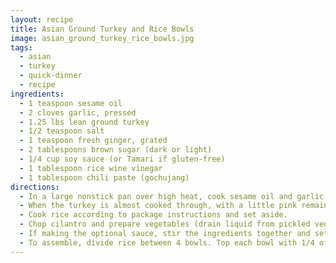 ```yaml
---
layout: recipe
title: Asian Ground Turkey and Rice Bowls
image: asian_ground_turkey_rice_bowls.jpg
tags:
  - asian
  - turkey
  - quick-dinner
  - recipe
ingredients:
  - 1 teaspoon sesame oil
  - 2 cloves garlic, pressed
  - 1.25 lbs lean ground turkey
  - 1/2 teaspoon salt
  - 1 teaspoon fresh ginger, grated
  - 2 tablespoons brown sugar (dark or light)
  - 1/4 cup soy sauce (or Tamari if gluten-free)
  - 1 tablespoon rice wine vinegar
  - 1 tablespoon chili paste (gochujang)
directions:
  - In a large nonstick pan over high heat, cook sesame oil and garlic cloves for 30 seconds. Add ground turkey and sprinkle with salt. Break up the turkey as it cooks for 5 minutes.
  - When the turkey is almost cooked through, with a little pink remaining, add fresh ginger, brown sugar, soy sauce, rice vinegar, and chili paste. Continue cooking, stirring, and breaking up the turkey as it cooks, for another 4-5 minutes. Turn off the heat.
  - Cook rice according to package instructions and set aside.
  - Chop cilantro and prepare vegetables (drain liquid from pickled vegetables or chop raw vegetables).
  - If making the optional sauce, stir the ingredients together and set aside.
  - To assemble, divide rice between 4 bowls. Top each bowl with 1/4 of the turkey, add pickled veggies, sprinkle with cilantro, and enjoy.
---
```

